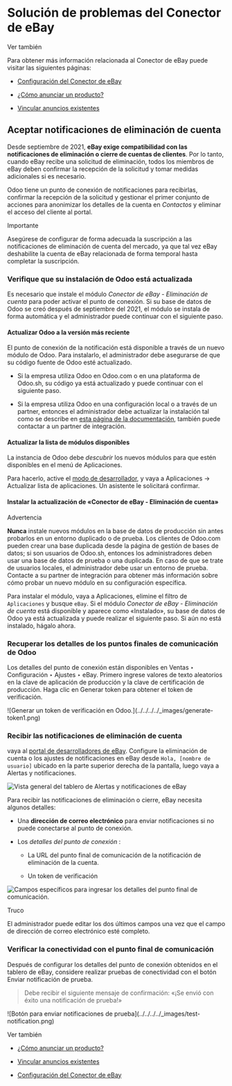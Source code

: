 # Solución de problemas del Conector de eBay

Ver también

Para obtener más información relacionada al Conector de eBay puede visitar las
siguientes páginas:

  * [Configuración del Conector de eBay](setup.html)

  * [¿Cómo anunciar un producto?](manage.html)

  * [Vincular anuncios existentes](linking_listings.html)

## Aceptar notificaciones de eliminación de cuenta

Desde septiembre de 2021, **eBay exige compatibilidad con las notificaciones
de eliminación o cierre de cuentas de clientes**. Por lo tanto, cuando eBay
recibe una solicitud de eliminación, todos los miembros de eBay deben
confirmar la recepción de la solicitud y tomar medidas adicionales si es
necesario.

Odoo tiene un punto de conexión de notificaciones para recibirlas, confirmar
la recepción de la solicitud y gestionar el primer conjunto de acciones para
anonimizar los detalles de la cuenta en _Contactos_ y eliminar el acceso del
cliente al portal.

Importante

Asegúrese de configurar de forma adecuada la suscripción a las notificaciones
de eliminación de cuenta del mercado, ya que tal vez eBay deshabilite la
cuenta de eBay relacionada de forma temporal hasta completar la suscripción.

### Verifique que su instalación de Odoo está actualizada

Es necesario que instale el módulo _Conector de eBay - Eliminación de cuenta_
para poder activar el punto de conexión. Si su base de datos de Odoo se creó
después de septiembre del 2021, el módulo se instala de forma automática y el
administrador puede continuar con el siguiente paso.

#### Actualizar Odoo a la versión más reciente

El punto de conexión de la notificación está disponible a través de un nuevo
módulo de Odoo. Para instalarlo, el administrador debe asegurarse de que su
código fuente de Odoo esté actualizado.

  * Si la empresa utiliza Odoo en Odoo.com o en una plataforma de Odoo.sh, su código ya está actualizado y puede continuar con el siguiente paso.

  * Si la empresa utiliza Odoo en una configuración local o a través de un partner, entonces el administrador debe actualizar la instalación tal como se describe en [esta página de la documentación](../../../../administration/on_premise/update.html), también puede contactar a un partner de integración.

#### Actualizar la lista de módulos disponibles

La instancia de Odoo debe _descubrir_ los nuevos módulos para que estén
disponibles en el menú de Aplicaciones.

Para hacerlo, active el [modo de
desarrollador](../../../general/developer_mode.html#developer-mode), y vaya a
Aplicaciones -> Actualizar lista de aplicaciones. Un asistente le solicitará
confirmar.

#### Instalar la actualización de «Conector de eBay - Eliminación de cuenta»

Advertencia

**Nunca** instale nuevos módulos en la base de datos de producción sin antes
probarlos en un entorno duplicado o de prueba. Los clientes de Odoo.com pueden
crear una base duplicada desde la página de gestión de bases de datos; si son
usuarios de Odoo.sh, entonces los administradores deben usar una base de datos
de prueba o una duplicada. En caso de que se trate de usuarios locales, el
administrador debe usar un entorno de prueba. Contacte a su partner de
integración para obtener más información sobre cómo probar un nuevo módulo en
su configuración específica.

Para instalar el módulo, vaya a Aplicaciones, elimine el filtro de
`Aplicaciones` y busque `eBay`. Si el módulo _Conector de eBay - Eliminación
de cuenta_ está disponible y aparece como «Instalado», su base de datos de
Odoo ya está actualizada y puede realizar el siguiente paso. Si aún no está
instalado, hágalo ahora.

### Recuperar los detalles de los puntos finales de comunicación de Odoo

Los detalles del punto de conexión están disponibles en Ventas ‣ Configuración
‣ Ajustes ‣ eBay. Primero ingrese valores de texto aleatorios en la clave de
aplicación de producción y la clave de certificación de producción. Haga clic
en Generar token para obtener el token de verificación.

![Generar un token de verificación en Odoo.](../../../../_images/generate-
token1.png)

### Recibir las notificaciones de eliminación de cuenta

vaya al [portal de desarrolladores de eBay](https://go.developer.ebay.com/).
Configure la eliminación de cuenta o los ajustes de notificaciones en eBay
desde `Hola, [nombre de usuario]` ubicado en la parte superior derecha de la
pantalla, luego vaya a Alertas y notificaciones.

![Vista general del tablero de Alertas y notificaciones de
eBay](../../../../_images/ebay-your-account.png)

Para recibir las notificaciones de eliminación o cierre, eBay necesita algunos
detalles:

  * Una **dirección de correo electrónico** para enviar notificaciones si no puede conectarse al punto de conexión.

  * Los _detalles del punto de conexión_ :

    * La URL del punto final de comunicación de la notificación de eliminación de la cuenta.

    * Un token de verificación

![Campos específicos para ingresar los detalles del punto final de
comunicación.](../../../../_images/ebay-notification-endpoint.png)

Truco

El administrador puede editar los dos últimos campos una vez que el campo de
dirección de correo electrónico esté completo.

### Verificar la conectividad con el punto final de comunicación

Después de configurar los detalles del punto de conexión obtenidos en el
tablero de eBay, considere realizar pruebas de conectividad con el botón
Enviar notificación de prueba.

> Debe recibir el siguiente mensaje de confirmación: «¡Se envió con éxito una
> notificación de prueba!»

![Botón para enviar notificaciones de prueba](../../../../_images/test-
notification.png)

Ver también

  * [¿Cómo anunciar un producto?](manage.html)

  * [Vincular anuncios existentes](linking_listings.html)

  * [Configuración del Conector de eBay](setup.html)


